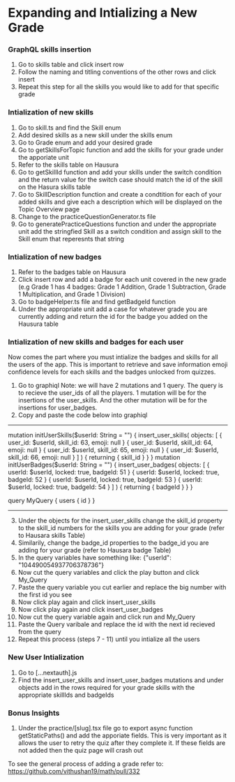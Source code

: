 # Expanding and Intializing a New Grade

### GraphQL skills insertion

1. Go to skills table and click insert row
2. Follow the naming and titling conventions of the other rows and click insert
3. Repeat this step for all the skills you would like to add for that specific grade

### Intialization of new skills

1. Go to skill.ts and find the Skill enum
2. Add desired skills as a new skill under the skills enum
3. Go to Grade enum and add your desired grade
4. Go to getSkillsForTopic function and add the skills for your grade under the apporiate unit
5. Refer to the skills table on Hausura
6. Go to getSkillId function and add your skills under the switch condition and the return value for the switch case should match the id of the skill on the Hasura skills table
7. Go to SkillDescription function and create a condtition for each of your added skills and give each a description which will be displayed on the Topic Overview page
8. Change to the practiceQuestionGenerator.ts file
9. Go to generatePracticeQuestions function and under the appropriate unit add the stringfied Skill as a switch condition and assign skill to the Skill enum that reperesnts that string

### Intialization of new badges

1. Refer to the badges table on Hausura
2. Click insert row and add a badge for each unit covered in the new grade (e.g Grade 1 has 4 badges: Grade 1 Addition, Grade 1 Subtraction, Grade 1 Multiplication, and Grade 1 Division)
3. Go to badgeHelper.ts file and find getBadgeId function
4. Under the appropriate unit add a case for whatever grade you are currently adding and return the id for the badge you added on the Hausura table

### Intialization of new skills and badges for each user

Now comes the part where you must intialize the badges and skills for all the users of the app. This is important to retrieve and save information emoji confidence levels for each skills and the badges unlocked from quizzes.

1. Go to graphiql
   Note: we will have 2 mutations and 1 query. The query is to recieve the user_ids of all the players. 1 mutation will be for the insertions of the user_skills. And the other mutation will be for the insertions for user_badges.
2. Copy and paste the code below into graphiql

---

mutation initUserSkills($userId: String = "") {
  insert_user_skills(
    objects: [
      { user_id: $userId, skill_id: 63, emoji: null }
      { user_id: $userId, skill_id: 64, emoji: null }
      { user_id: $userId, skill_id: 65, emoji: null }
      { user_id: $userId,  skill_id: 66, emoji: null }    
    ]
  ) {
    returning {
      skill_id
    }
  }
}
mutation initUserBadges($userId: String = "") {
insert_user_badges(
objects: [
{ userId: $userId, locked: true, badgeId: 51 }
{ userId: $userId, locked: true, badgeId: 52 }
{ userId: $userId, locked: true, badgeId: 53 }
{ userId: $userId, locked: true, badgeId: 54 }
]
) {
returning {
badgeId
}
}
}

query MyQuery {
users {
id
}
}

---

3. Under the objects for the insert_user_skills change the skill_id property to the skill_id numbers for the skills you are adding for your grade (refer to Hausara skills Table)
4. Similarily, change the badge_id properties to the badge_id you are adding for your grade (refer to Hausara badge Table)
5. In the query variables have something like: {"userId": "104490054937706378736"}
6. Now cut the query variables and click the play button and click My_Query
7. Paste the query variable you cut earlier and replace the big number with the first id you see
8. Now click play again and click insert_user_skills
9. Now click play again and click insert_user_badges
10. Now cut the query variable again and click run and My_Query
11. Paste the Query varibale and replace the id with the next id recieved from the query
12. Repeat this process (steps 7 - 11) until you intialize all the users

### New User Intialization

1. Go to [...nextauth].js
2. Find the insert_user_skills and insert_user_badges mutations and under objects add in the rows required for your grade skills with the appropriate skillIds and badgeIds

### Bonus Insights

1. Under the practice/[slug].tsx file go to export async function getStaticPaths() and add the apporiate fields. This is very important as it allows the user to retry the quiz after they complete it. If these fields are not added then the quiz page will crash out

To see the general process of adding a grade refer to: https://github.com/vithushan19/math/pull/332
